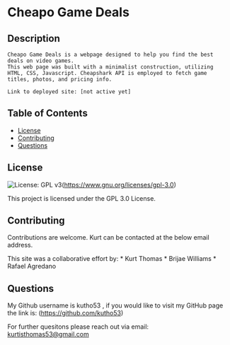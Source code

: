 # Cheapo Game Deals

  ## Description 
    Cheapo Game Deals is a webpage designed to help you find the best deals on video games.
    This web page was built with a minimalist construction, utilizing HTML, CSS, Javascript. Cheapshark API is employed to fetch game titles, photos, and pricing info.

    Link to deployed site: [not active yet]

  ## Table of Contents 
  * [License](#License)
  * [Contributing](#Contributing)
  * [Questions](#Questions)
  
  
  ## License
  ![License: GPL v3](https://img.shields.io/badge/License-GPLv3-blue.svg)(https://www.gnu.org/licenses/gpl-3.0)

  This project is licensed under the GPL 3.0 License.
  

  ## Contributing
  Contributions are welcome. Kurt can be contacted at the below email address.

  This site was a collaborative effort by:
    * Kurt Thomas
    * Brijae Williams 
    * Rafael Agredano 


  ## Questions
  My Github username is kutho53 , if you would like to visit my GitHub page the link is:  (https://github.com/kutho53)
  
  For further quesitons please reach out via email: kurtisthomas53@gmail.com